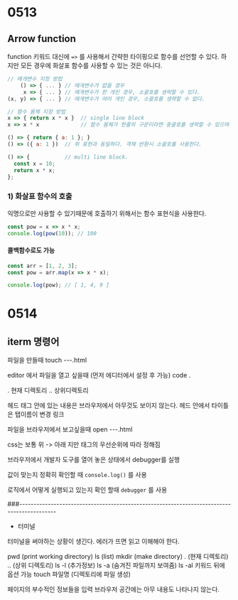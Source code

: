 # 0513
## Arrow function
function 키워드 대신에 `=>` 를 사용해서 간략한 타이핑으로 함수를 선언할 수 있다. 하지만 모든 경우에 화살표 함수를 사용할 수 있는 것은 아니다. 
```js
// 매개변수 지정 방법
    () => { ... } // 매개변수가 없을 경우
     x => { ... } // 매개변수가 한 개인 경우, 소괄호를 생략할 수 있다.
(x, y) => { ... } // 매개변수가 여러 개인 경우, 소괄호를 생략할 수 없다.

// 함수 몸체 지정 방법
x => { return x * x }  // single line block
x => x * x             // 함수 몸체가 한줄의 구문이라면 중괄호를 생략할 수 있으며 암묵적으로 return된다. 위 표현과 동일하다.

() => { return { a: 1 }; }
() => ({ a: 1 })  // 위 표현과 동일하다. 객체 반환시 소괄호를 사용한다.

() => {           // multi line block.
  const x = 10;
  return x * x;
};
```
### 1) 화살표 함수의 호출
익명으로만 사용할 수 있기때문에 호출하기 위해서는 함수 표현식을 사용한다.
```js
const pow = x => x * x;
console.log(pow(10)); // 100
```
#### 콜백함수로도 가능
```js
const arr = [1, 2, 3];
const pow = arr.map(x => x * x);

console.log(pow); // [ 1, 4, 9 ]
```
# 0514
## iterm 명령어
파일을 만들때 
touch ---.html

editor 에서 파일을 열고 싶을때
(먼저 에디터에서 설정 후 가능)
code .

.  현재 디렉토리
.. 상위디렉토리


헤드 태그 안에 있는 내용은 브라우저에서 아무것도 보이지 않는다.
헤드 안에서 
타이틀은 탭이름이 변경
링크

파일을 브라우저에서 보고싶을때
open ---.html

css는 보통 위 -> 아래 지만 태그의 우선순위에 따라 정해짐

브라우저에서 개발자 도구를 열어 놓은 상태에서 debugger를 실행

값이 맞는지 정확히 확인할 때 `console.log()` 를 사용

로직에서 어떻게 실행되고 있는지 확인 할때 `debugger` 를 사용

###-------------------------------------------------------------------------------------------
- 터미널

터미널을 써야하는 상황이 생긴다.
에러가 뜨면 읽고 이해해야 한다.

pwd (print working directory)
ls (list)
mkdir (make directory)
. (현재 디렉토리)
.. (상위 디렉토리)
ls -l (추가정보)
ls -a (숨겨진 파일까지 보여줌)
ls -al
키워드 뒤에 옵션 가능
touch 파일명 (디렉토리에 파일 생성)

<head>
페이지의 부수적인 정보들을 입력
브라우저 공간에는 아무 내용도 나타나지 않는다.
<title>
브라우저 상의 탭의 이름을 수정
<body>
<h1-6>



css를 html파일에 링크 시켜 주고싶다.

<link rel="stylesheet" href="style.css">

개발자 도구에서 네트워크 탭을 확인 하면 잘 연결되었는지 확인 가능

브라우저에서 원하는 포지션의 정보를 확인 하고싶다면 우클릭 -> inspect(elements/style)

우선순위에 의해서 정확하게 표현 해주는 선택자를 입력받는다.

명시도  찾아보기

`console.log()`는 확인만 잠깐할때 사용
`debugger` 

실행하면 선언된 그 위치에 일시정지한다.

브라우저의 개발자도구가 실행되고있을때 실행

확인해보고싶은 위치의 전 단계에 입력

에디터에서 조건을 수정해서 브라우저에서 확인할 필요는 없다. 해당 위치의 라인의 넘버를 클릭하고 진행하면 멈춘다. 우틀릭을 하고 에드 컨디셔널 브렠포인트를 클릭하면 조건을 입력하면 주황색으로 표시되고 진행시키면 조건에 맞게 디버거가 실행이 된다. 

디버깅을 하면 js엔진이 코드를 읽는 순서를 익힐 수 있다.(?)

대충 보다가 삽질하는 시간이 길어 지는 것 보다 **꼼꼼히 확인** 해서 시간을 절약하는 것이 좋다. 

디버깅할때는 멘탈이 가장 중요.

습관이 되어야 침착

기능 구현, 버그 해결, 

기존 코드를 변경할 수있다. 

디버깅 : 문제해결능력